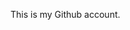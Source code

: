 This is my Github account.

<!---
Arjay09-softprog/Arjay09-softprog is a ✨ special ✨ repository because its `README.md` (this file) appears on your GitHub profile.
You can click the Preview link to take a look at your changes.
--->
